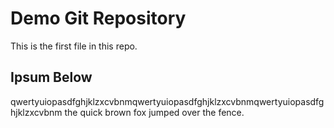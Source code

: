 # Demo Git Repository

This is the first file in this repo.

## Ipsum Below

qwertyuiopasdfghjklzxcvbnmqwertyuiopasdfghjklzxcvbnmqwertyuiopasdfghjklzxcvbnm the quick brown fox jumped over the fence.